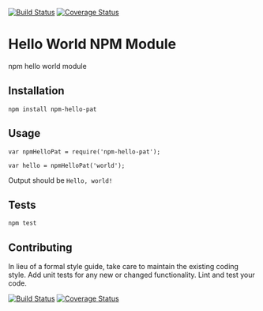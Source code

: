 [![Build Status](https://travis-ci.org/pateatlau/npm-hello-pat.svg)](https://travis-ci.org/pateatlau/npm-hello-pat)
[![Coverage Status](https://coveralls.io/repos/pateatlau/npm-hello-pat/badge.svg?branch=master&service=github)](https://coveralls.io/github/pateatlau/npm-hello-pat?branch=master)

Hello World NPM Module
=========

npm hello world module

## Installation

  `npm install npm-hello-pat`

## Usage

    var npmHelloPat = require('npm-hello-pat');

    var hello = npmHelloPat('world');
  
  
  Output should be `Hello, world!`


## Tests

  `npm test`

## Contributing

In lieu of a formal style guide, take care to maintain the existing coding style. 
Add unit tests for any new or changed functionality. Lint and test your code.

[![Build Status](https://travis-ci.org/pateatlau/npm-hello-pat.svg)](https://travis-ci.org/pateatlau/npm-hello-pat)
[![Coverage Status](https://coveralls.io/repos/pateatlau/npm-hello-pat/badge.svg?branch=master&service=github)](https://coveralls.io/github/pateatlau/npm-hello-pat?branch=master)

